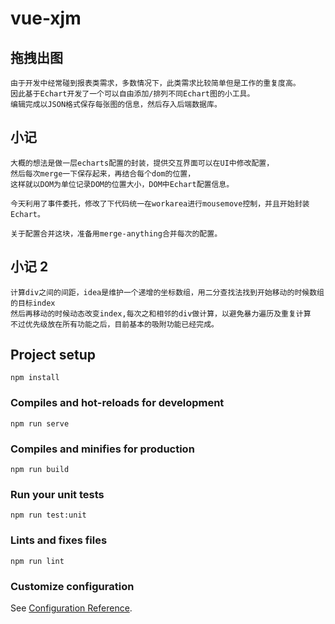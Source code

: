 <!-- @format -->

# vue-xjm

## 拖拽出图

    由于开发中经常碰到报表类需求，多数情况下，此类需求比较简单但是工作的重复度高。
    因此基于Echart开发了一个可以自由添加/排列不同Echart图的小工具。
    编辑完成以JSON格式保存每张图的信息，然后存入后端数据库。

## 小记

    大概的想法是做一层echarts配置的封装，提供交互界面可以在UI中修改配置，
    然后每次merge一下保存起来，再结合每个dom的位置，
    这样就以DOM为单位记录DOM的位置大小，DOM中Echart配置信息。

    今天利用了事件委托，修改了下代码统一在workarea进行mousemove控制，并且开始封装Echart。

    关于配置合并这块，准备用merge-anything合并每次的配置。

## 小记 2

    计算div之间的间距，idea是维护一个递增的坐标数组，用二分查找法找到开始移动的时候数组的目标index
    然后再移动的时候动态改变index,每次之和相邻的div做计算，以避免暴力遍历及重复计算
    不过优先级放在所有功能之后，目前基本的吸附功能已经完成。

## Project setup

```
npm install
```

### Compiles and hot-reloads for development

```
npm run serve
```

### Compiles and minifies for production

```
npm run build
```

### Run your unit tests

```
npm run test:unit
```

### Lints and fixes files

```
npm run lint
```

### Customize configuration

See [Configuration Reference](https://cli.vuejs.org/config/).

